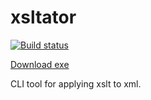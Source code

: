 # xsltator

[![Build status](https://ci.appveyor.com/api/projects/status/s11r39ptntwec9fp?svg=true)](https://ci.appveyor.com/project/itgloballlc/xsltator)

[Download exe](https://github.com/ITGlobal/xsltator/releases/download/Latest-build/xsltator.exe)

CLI tool for applying xslt to xml.
